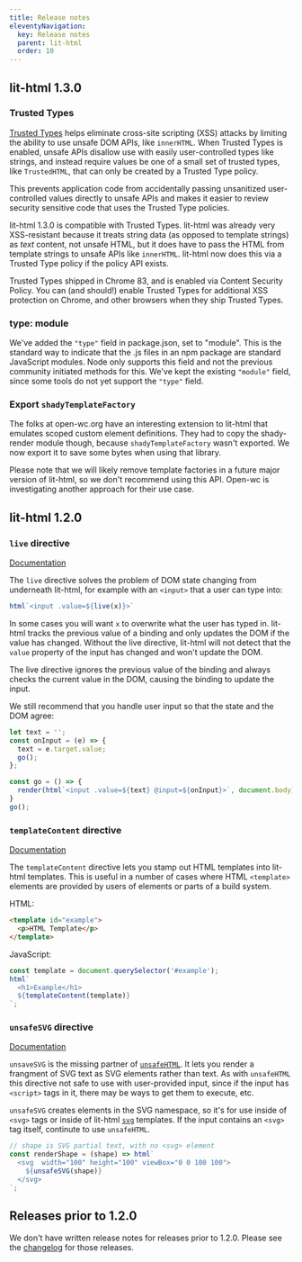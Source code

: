 ```yaml
---
title: Release notes
eleventyNavigation:
  key: Release notes
  parent: lit-html
  order: 10
---
```


## lit-html 1.3.0

### Trusted Types

[Trusted Types](https://web.dev/trusted-types/) helps eliminate cross-site scripting (XSS) attacks by limiting the ability to use unsafe DOM APIs, like `innerHTML`. When Trusted Types is enabled, unsafe APIs disallow use with easily user-controlled types like strings, and instead require values be one of a small set of trusted types, like `TrustedHTML`, that can only be created by a Trusted Type policy.

This prevents application code from accidentally passing unsanitized user-controlled values directly to unsafe APIs and makes it easier to review security sensitive code that uses the Trusted Type policies.

lit-html 1.3.0 is compatible with Trusted Types. lit-html was already very XSS-resistant because it treats string data (as opposed to template strings) as _text_ content, not unsafe HTML, but it does have to pass the HTML from template strings to unsafe APIs like `innerHTML`. lit-html now does this via a Trusted Type policy if the policy API exists.

Trusted Types shipped in Chrome 83, and is enabled via Content Security Policy. You can (and should!) enable Trusted Types for additional XSS protection on Chrome, and other browsers when they ship Trusted Types.

### type: module

We've added the `"type"` field in package.json, set to "module". This is the standard way to indicate that the .js files in an npm package are standard JavaScript modules. Node only supports this field and not the previous community initiated methods for this. We've kept the existing `"module"` field, since some tools do not yet support the `"type"` field.

### Export `shadyTemplateFactory`

The folks at open-wc.org have an interesting extension to lit-html that emulates scoped custom element definitions. They had to copy the shady-render module though, because `shadyTemplateFactory` wasn't exported. We now export it to save some bytes when using that library.

Please note that we will likely remove template factories in a future major version of lit-html, so we don't recommend using this API. Open-wc is investigating another approach for their use case.

## lit-html 1.2.0

### `live` directive

[Documentation](/guide/template-reference#live)

The `live` directive solves the problem of DOM state changing from underneath lit-html, for example with an `<input>` that a user can type into:

```js
html`<input .value=${live(x)}>`
```

In some cases you will want `x` to overwrite what the user has typed in. lit-html tracks the previous value of a binding and only updates the DOM if the value has changed. Without the live directive, lit-html will not detect that the `value` property of the input has changed and won't update the DOM.

The live directive ignores the previous value of the binding and always checks the current value in the DOM, causing the binding to update the input.

We still recommend that you handle user input so that the state and the DOM agree:

```ts
let text = '';
const onInput = (e) => {
  text = e.target.value;
  go();
};

const go = () => {
  render(html`<input .value=${text} @input=${onInput}>`, document.body);
}
go();
```

### `templateContent` directive

[Documentation](/guide/template-reference#templatecontent)

The `templateContent` directive lets you stamp out HTML templates into lit-html templates. This is useful in a number of cases where HTML `<template>` elements are provided by users of elements or parts of a build system.

HTML:
```html
<template id="example">
  <p>HTML Template</p>
</template>
```

JavaScript:
```js
const template = document.querySelector('#example');
html`
  <h1>Example</h1>
  ${templateContent(template)}
`;
```

### `unsafeSVG` directive

[Documentation](/guide/template-reference#unsafesvg)

`unsaveSVG` is the missing partner of [`unsafeHTML`](../template-reference#unsafehtml). It lets you render a frangment of SVG text as SVG elements rather than text. As with `unsafeHTML` this directive not safe to use with user-provided input, since if the input has `<script>` tags in it, there may be ways to get them to execute, etc.

`unsafeSVG` creates elements in the SVG namespace, so it's for use inside of `<svg>` tags or inside of lit-html [`svg`](/api/modules/_lit_html_.html#svg) templates. If the input contains an `<svg>` tag itself, continute to use `unsafeHTML`.

```js
// shape is SVG partial text, with no <svg> element
const renderShape = (shape) => html`
  <svg  width="100" height="100" viewBox="0 0 100 100">
    ${unsafeSVG(shape)}
  </svg>
`;
```

## Releases prior to 1.2.0

We don't have written release notes for releases prior to 1.2.0. Please see the [changelog](https://github.com/Polymer/lit-html/blob/master/CHANGELOG.md) for those releases.
